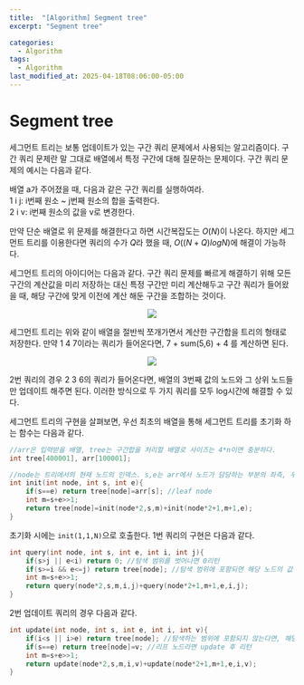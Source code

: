 ```yaml
---
title:  "[Algorithm] Segment tree"
excerpt: "Segment tree"

categories:
  - Algorithm
tags:
  - Algorithm
last_modified_at: 2025-04-18T08:06:00-05:00
---
```


# Segment tree

세그먼트 트리는 보통 업데이트가 있는 구간 쿼리 문제에서 사용되는 알고리즘이다. 구간 쿼리 문제란 말 그대로 배열에서 특정 구간에 대해 질문하는 문제이다. 구간 쿼리 문제의 예시는 다음과 같다. 

배열 a가 주어졌을 때, 다음과 같은 구간 쿼리를 실행하여라.   
1 i j: i번째 원소 ~ j번째 원소의 합을 출력한다.   
2 i v: i번째 원소의 값을 v로 변경한다.  

만약 단순 배열로 위 문제를 해결한다고 하면 시간복잡도는 $O(N)$이 나온다. 하지만 세그먼트 트리를 이용한다면 쿼리의 수가 $Q$라 했을 때, $O((N+Q)logN)$에 해결이 가능하다. 

세그먼트 트리의 아이디어는 다음과 같다. 구간 쿼리 문제를 빠르게 해결하기 위해 모든 구간의 계산값을 미리 저장하는 대신 특정 구간만 미리 계산해두고 구간 쿼리가 들어왔을 때, 해당 구간에 맞게 이전에 계산 해둔 구간을 조합하는 것이다. 

<p align="center"><img src="https://github.com/user-attachments/assets/5d041311-967f-43c3-971f-4e298beffac4" height="" width=""></p>

세그먼트 트리는 위와 같이 배열을 절반씩 쪼개가면서 계산한 구간합을 트리의 형태로 저장한다. 만약 1 4 7이라는 쿼리가 들어온다면, 7 + sum(5,6) + 4 를 계산하면 된다. 

<p align="center"><img src="https://github.com/user-attachments/assets/7980ba44-669e-4042-906b-52e64a12c31f" height="" width=""></p>

2번 쿼리의 경우 2 3 6의 쿼리가 들어온다면, 배열의 3번째 값의 노드와 그 상위 노드들만 업데이트 해주면 된다. 이러한 방식으로 두 가지 쿼리를 모두 log시간에 해결할 수 있다. 

세그먼트 트리의 구현을 살펴보면, 우선 최초의 배열을 통해 세그먼트 트리를 초기화 하는 함수는 다음과 같다. 

```cpp
//arr은 입력받을 배열, tree는 구간합을 처리할 배열로 사이즈는 4*n이면 충분하다.
int tree[400001], arr[100001]; 

//node는 트리에서의 현재 노드의 인덱스. s,e는 arr에서 노드가 담당하는 부분의 좌측, 우측 끝 인덱스. 
int init(int node, int s, int e){
    if(s==e) return tree[node]=arr[s]; //leaf node 
    int m=s+e>>1;
    return tree[node]=init(node*2,s,m)+init(node*2+1,m+1,e);
}
```

초기화 시에는 `init(1,1,N)`으로 호출한다. 1번 쿼리의 구현은 다음과 같다. 

```cpp
int query(int node, int s, int e, int i, int j){
    if(s>j || e<i) return 0; //탐색 범위를 벗어나면 0리턴 
    if(s>=i && e<=j) return tree[node]; //탐색 범위에 포함되면 해당 노드의 값 리턴
    int m=s+e>>1; 
    return query(node*2,s,m,i,j)+query(node*2+1,m+1,e,i,j);
}
```

2번 업데이트 쿼리의 경우 다음과 같다. 

```cpp
int update(int node, int s, int e, int i, int v){
    if(i<s || i>e) return tree[node]; //탐색하는 범위에 포함되지 않는다면, 해당 노드의 값 리턴
    if(s==e) return tree[node]=v; //리프 노드라면 update 후 리턴
    int m=s+e>>1; 
    return update(node*2,s,m,i,v)+update(node*2+1,m+1,e,i,v); 
}
```




